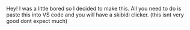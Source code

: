 Hey! I was a little bored so I decided to make this. All you need to do is paste this into VS code and you will have a skibidi clicker. (this isnt very good dont expect much)
